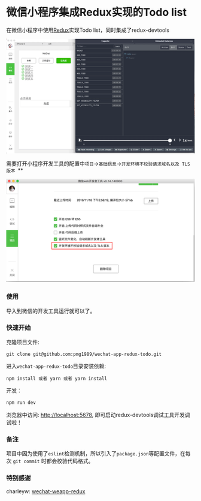 
微信小程序集成Redux实现的Todo list
======================
在微信小程序中使用[Redux](https://github.com/reactjs/redux)实现Todo list，同时集成了redux-devtools

![remote-redux-devtools](./assets/remote-redux-devtools.gif)

需要打开小程序开发工具的配置中`项目`->`基础信息`->`开发环境不校验请求域名以及 TLS 版本 `**

![weapp-config](./assets/weapp-config.png)

### 使用

导入到微信的开发工具运行就可以了。

### 快速开始

克隆项目文件:

```
git clone git@github.com:pmg1989/wechat-app-redux-todo.git
```

进入`wechat-app-redux-todo`目录安装依赖:

```
npm install 或者 yarn 或者 yarn install
```

开发：

```bash
npm run dev
```

浏览器中访问: [http://localhost:5678](http://localhost:5678), 即可启动redux-devtools调试工具开发调试啦！

### 备注

项目中因为使用了`eslint`检测机制，所以引入了`package.json`等配置文件，在每次 `git commit` 时都会校验代码格式。

### 特别感谢

charleyw: [wechat-weapp-redux](https://github.com/charleyw/wechat-weapp-redux)